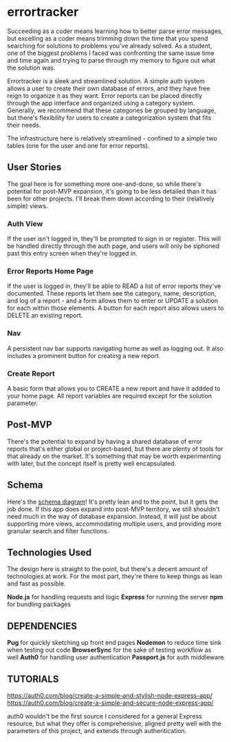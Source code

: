 # errortracker
Succeeding as a coder means learning how to better parse error messages, but excelling as a coder means trimming down the time that you spend searching for solutions to problems you've already solved. As a student, one of the biggest problems I faced was confronting the same issue time and time again and trying to parse through my memory to figure out what the solution was.

Errortracker is a sleek and streamlined solution. A simple auth system allows a user to create their own database of errors, and they have free reign to organize it as they want. Error reports can be placed directly through the app interface and organized using a category system. Generally, we recommend that these categories be grouped by language, but there's flexibility for users to create a categorization system that fits their needs.

The infrastructure here is relatively streamlined - confined to a simple two tables (one for the user and one for error reports).

## User Stories
The goal here is for something more one-and-done, so while there's potential for post-MVP expansion, it's going to be less detailed than it has been for other projects. I'll break them down according to their (relatively simple) views.

### Auth View
If the user isn't logged in, they'll be prompted to sign in or register. This will be handled directly through the auth page, and users will only be siphoned past this entry screen when they're logged in.

### Error Reports Home Page
If the user is logged in, they'll be able to READ a list of error reports they've documented. These reports let them see the category, name, description, and log of a report - and a form allows them to enter or UPDATE a solution for each within those elements. A button for each report also allows users to DELETE an existing report.

### Nav
A persistent nav bar supports navigating home as well as logging out. It also includes a prominent button for creating a new report.

### Create Report
A basic form that allows you to CREATE a new report and have it addded to your home page. All report variables are required except for the solution parameter.

## Post-MVP
There's the potential to expand by having a shared database of error reports that's either global or project-based, but there are plenty of tools for that already on the market. It's something that may be worth experimenting with later, but the concept itself is pretty well encapsulated.

## Schema
Here's the [schema diagram](https://app.dbdesigner.net/designer/schema/359283)! It's pretty lean and to the point, but it gets the job done. If this app does expand into post-MVP territory, we still shouldn't need much in the way of database expansion. Instead, it will just be about supporting more views, accommodating multiple users, and providing more granular search and filter functions.

## Technologies Used
The design here is straight to the point, but there's a decent amount of technologies at work. For the most part, they're there to keep things as lean and fast as possible.

**Node.js** for handling requests and logic
**Express** for running the server
**npm** for bundling packages

## DEPENDENCIES
**Pug** for quickly sketching up front end pages
**Nodemon** to reduce time sink when testing out code
**BrowserSync** for the sake of testing workflow as well
**Auth0** for handling user authentication
**Passport.js** for auth middleware

## TUTORIALS
https://auth0.com/blog/create-a-simple-and-stylish-node-express-app/
https://auth0.com/blog/create-a-simple-and-secure-node-express-app/

auth0 wouldn't be the first source I considered for a general Express resource, but what they offer is comprehensive, aligned pretty well with the parameters of this project, and extends through authentication.
